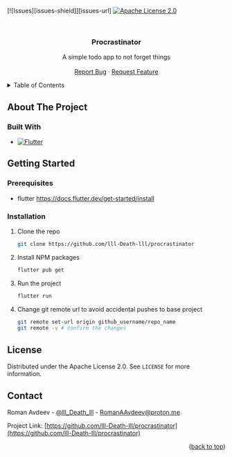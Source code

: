 <a id="readme-top"></a>

<!-- PROJECT SHIELDS -->
[![Issues][issues-shield]][issues-url]
[![Apache License 2.0][license-shield]][license-url]



<!-- PROJECT LOGO -->
<br />
<div align="center">
  <!-- <a href="https://github.com/lll-Death-lll/procrastinator/">
    <img src="images/logo.png" alt="Logo" width="80" height="80">
  </a> -->

  <h3 align="center">Procrastinator</h3>

  <p align="center">
    A simple todo app to not forget things
    <br />
    <br />
    <a href="https://github.com/othneildrew/Best-README-Template/issues/new?labels=bug&template=bug-report---.md">Report Bug</a>
    ·
    <a href="https://github.com/othneildrew/Best-README-Template/issues/new?labels=enhancement&template=feature-request---.md">Request Feature</a>
  </p>
</div>



<!-- TABLE OF CONTENTS -->
<details>
  <summary>Table of Contents</summary>
  <ol>
    <li>
      <a href="#about-the-project">About The Project</a>
      <ul>
        <li><a href="#built-with">Built With</a></li>
      </ul>
    </li>
    <li>
      <a href="#getting-started">Getting Started</a>
      <ul>
        <li><a href="#prerequisites">Prerequisites</a></li>
        <li><a href="#installation">Installation</a></li>
      </ul>
    </li>
    <!-- <li><a href="#usage">Usage</a></li> -->
    <li><a href="#license">License</a></li>
    <li><a href="#contact">Contact</a></li>
    <li><a href="#acknowledgments">Acknowledgments</a></li>
  </ol>
</details>

<!-- ABOUT THE PROJECT -->
## About The Project




### Built With

* [![Flutter][Flutter-shield]][Flutter-url]


<!-- GETTING STARTED -->
## Getting Started

### Prerequisites

* flutter
  https://docs.flutter.dev/get-started/install

### Installation

1. Clone the repo
   ```sh
   git clone https://github.com/lll-Death-lll/procrastinator
   ```
2. Install NPM packages
   ```sh
   flutter pub get
   ```
3. Run the project
   ```sh
   flutter run
   ```
4. Change git remote url to avoid accidental pushes to base project
   ```sh
   git remote set-url origin github_username/repo_name
   git remote -v # confirm the changes
   ```



<!-- USAGE EXAMPLES -->
<!-- ## Usage -->



<!-- LICENSE -->
## License

Distributed under the Apache License 2.0. See `LICENSE` for more information.



<!-- CONTACT -->
## Contact

Roman Avdeev - [@lll_Death_lll](https://t.me/lll_Death_lll) - RomanAAvdeev@proton.me

Project Link: [https://github.com/lll-Death-lll/procrastinator](https://github.com/lll-Death-lll/procrastinator)

<p align="right">(<a href="#readme-top">back to top</a>)</p>



[Flutter-shield]: https://img.shields.io/badge/Flutter-%2302569B.svg?style=for-the-badge&logo=Flutter&logoColor=white
[Flutter-url]: https://flutter.dev/
[license-shield]: https://img.shields.io/github/license/lll-Death-lll/procrastinator?style=for-the-badge
[license-url]: https://github.com/lll-Death-lll/procrastinator/blob/main/LICENSE